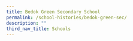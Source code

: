 ```yaml
---
title: Bedok Green Secondary School
permalink: /school-histories/bedok-green-sec/
description: ""
third_nav_title: Schools
---
```


